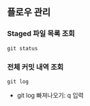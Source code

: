 ## 플로우 관리

### Staged 파일 목록 조회
```Shell
git status
```

### 전체 커밋 내역 조회
```Shell
git log
```
- git log 빠져나오기: q 입력